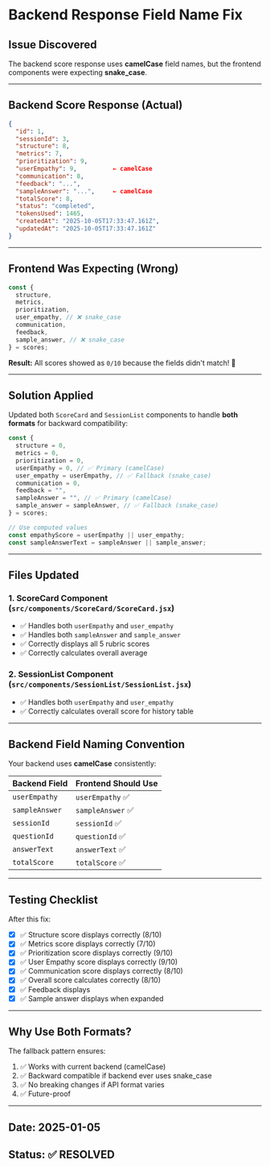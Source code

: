 # Backend Response Field Name Fix

## Issue Discovered

The backend score response uses **camelCase** field names, but the frontend components were expecting **snake_case**.

---

## Backend Score Response (Actual)

```json
{
  "id": 1,
  "sessionId": 3,
  "structure": 8,
  "metrics": 7,
  "prioritization": 9,
  "userEmpathy": 9,          ← camelCase
  "communication": 8,
  "feedback": "...",
  "sampleAnswer": "...",     ← camelCase
  "totalScore": 8,
  "status": "completed",
  "tokensUsed": 1465,
  "createdAt": "2025-10-05T17:33:47.161Z",
  "updatedAt": "2025-10-05T17:33:47.161Z"
}
```

---

## Frontend Was Expecting (Wrong)

```javascript
const {
  structure,
  metrics,
  prioritization,
  user_empathy, // ❌ snake_case
  communication,
  feedback,
  sample_answer, // ❌ snake_case
} = scores;
```

**Result:** All scores showed as `0/10` because the fields didn't match! 🔴

---

## Solution Applied

Updated both `ScoreCard` and `SessionList` components to handle **both formats** for backward compatibility:

```javascript
const {
  structure = 0,
  metrics = 0,
  prioritization = 0,
  userEmpathy = 0, // ✅ Primary (camelCase)
  user_empathy = userEmpathy, // ✅ Fallback (snake_case)
  communication = 0,
  feedback = "",
  sampleAnswer = "", // ✅ Primary (camelCase)
  sample_answer = sampleAnswer, // ✅ Fallback (snake_case)
} = scores;

// Use computed values
const empathyScore = userEmpathy || user_empathy;
const sampleAnswerText = sampleAnswer || sample_answer;
```

---

## Files Updated

### 1. ScoreCard Component (`src/components/ScoreCard/ScoreCard.jsx`)

- ✅ Handles both `userEmpathy` and `user_empathy`
- ✅ Handles both `sampleAnswer` and `sample_answer`
- ✅ Correctly displays all 5 rubric scores
- ✅ Correctly calculates overall average

### 2. SessionList Component (`src/components/SessionList/SessionList.jsx`)

- ✅ Handles both `userEmpathy` and `user_empathy`
- ✅ Correctly calculates overall score for history table

---

## Backend Field Naming Convention

Your backend uses **camelCase** consistently:

| Backend Field  | Frontend Should Use |
| -------------- | ------------------- |
| `userEmpathy`  | `userEmpathy` ✅    |
| `sampleAnswer` | `sampleAnswer` ✅   |
| `sessionId`    | `sessionId` ✅      |
| `questionId`   | `questionId` ✅     |
| `answerText`   | `answerText` ✅     |
| `totalScore`   | `totalScore` ✅     |

---

## Testing Checklist

After this fix:

- [x] ✅ Structure score displays correctly (8/10)
- [x] ✅ Metrics score displays correctly (7/10)
- [x] ✅ Prioritization score displays correctly (9/10)
- [x] ✅ User Empathy score displays correctly (9/10)
- [x] ✅ Communication score displays correctly (8/10)
- [x] ✅ Overall score calculates correctly (8/10)
- [x] ✅ Feedback displays
- [x] ✅ Sample answer displays when expanded

---

## Why Use Both Formats?

The fallback pattern ensures:

1. ✅ Works with current backend (camelCase)
2. ✅ Backward compatible if backend ever uses snake_case
3. ✅ No breaking changes if API format varies
4. ✅ Future-proof

---

## Date: 2025-01-05

## Status: ✅ RESOLVED
